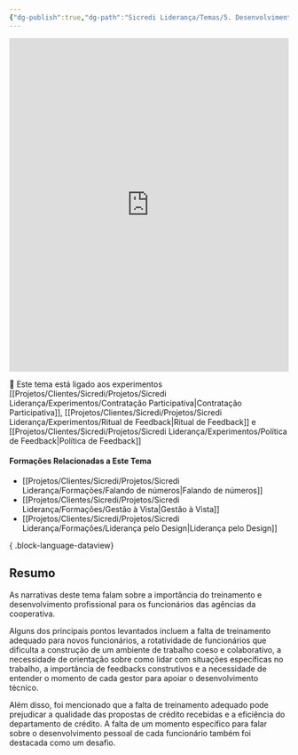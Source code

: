```yaml
---
{"dg-publish":true,"dg-path":"Sicredi Liderança/Temas/5. Desenvolvimento.md","permalink":"/Sicredi Liderança/Temas/5. Desenvolvimento/"}
---
```


<iframe src="https://embed.kumu.io/f3c1dc5a0873f60e30b8f542d4c2f0b1" width="100%" height="600" frameborder="0"></iframe>

🔗 Este tema está ligado aos experimentos [[Projetos/Clientes/Sicredi/Projetos/Sicredi Liderança/Experimentos/Contratação Participativa\|Contratação Participativa]], [[Projetos/Clientes/Sicredi/Projetos/Sicredi Liderança/Experimentos/Ritual de Feedback\|Ritual de Feedback]] e [[Projetos/Clientes/Sicredi/Projetos/Sicredi Liderança/Experimentos/Política de Feedback\|Política de Feedback]]

#### Formações Relacionadas a Este Tema
- [[Projetos/Clientes/Sicredi/Projetos/Sicredi Liderança/Formações/Falando de números\|Falando de números]]
- [[Projetos/Clientes/Sicredi/Projetos/Sicredi Liderança/Formações/Gestão à Vista\|Gestão à Vista]]
- [[Projetos/Clientes/Sicredi/Projetos/Sicredi Liderança/Formações/Liderança pelo Design\|Liderança pelo Design]]

{ .block-language-dataview}
## Resumo

As narrativas deste tema falam sobre a importância do treinamento e desenvolvimento profissional para os funcionários das agências da cooperativa. 

Alguns dos principais pontos levantados incluem a falta de treinamento adequado para novos funcionários, a rotatividade de funcionários que dificulta a construção de um ambiente de trabalho coeso e colaborativo, a necessidade de orientação sobre como lidar com situações específicas no trabalho, a importância de feedbacks construtivos e a necessidade de entender o momento de cada gestor para apoiar o desenvolvimento técnico. 

Além disso, foi mencionado que a falta de treinamento adequado pode prejudicar a qualidade das propostas de crédito recebidas e a eficiência do departamento de crédito. A falta de um momento específico para falar sobre o desenvolvimento pessoal de cada funcionário também foi destacada como um desafio.
